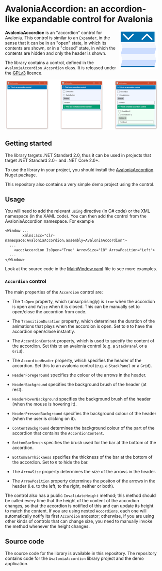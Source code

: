 # AvaloniaAccordion: an accordion-like expandable control for Avalonia

<img src="icon.svg" width="128" align="right">

**AvaloniaAccordion** is an "accordion" control for Avalonia. This control is similar to an `Expander`, in the sense that it can be in an "open" state, in which its contents are shown, or in a "closed" state, in which the contents are hidden and only the header is shown.

The library contains a control, defined in the `AvaloniaAccordion.Accordion` class. It is released under the [GPLv3](https://www.gnu.org/licenses/gpl-3.0.html) licence.

<img src="screenshot.png">

## Getting started

The library targets .NET Standard 2.0, thus it can be used in projects that target .NET Standard 2.0+ and .NET Core 2.0+.

To use the library in your project, you should install the [AvaloniaAccordion Nuget package](https://www.nuget.org/packages/AvaloniaAccordion/).

This repository also contains a very simple demo project using the control.

## Usage

You will need to add the relevant `using` directive (in C# code) or the XML namespace (in the XAML code). You can then add the control from the AvaloniaAccordion namespace. For example

```XAML
<Window ...
        xmlns:acc="clr-namespace:AvaloniaAccordion;assembly=AvaloniaAccordion">
  ...
    <acc:Accordion IsOpen="True" ArrowSize="18" ArrowPosition="Left">
  ...
</Window>
```

Look at the source code in the [MainWindow.xaml](https://github.com/arklumpus/AvaloniaAccordion/blob/main/TestAccordion/MainWindow.axaml) file to see more examples.

### `Accordion` control

The main properties of the `Accordion` control are:

* The `IsOpen` property, which (unsurprisingly) is `true` when the accordion is open and `false` when it is closed. This can be manually set to open/close the accordion from code.

* The `TransitionDuration` property, which determines the duration of the animations that plays when the accordion is open. Set to `0` to have the accordion open/close instantly.

* The `AccordionContent` property, which is used to specify the content of the accordion. Set this to an avalonia control (e.g. a `StackPanel` or a `Grid`).

* The `AccordionHeader` property, which specifies the header of the accordion. Set this to an avalonia control (e.g. a `StackPanel` or a `Grid`).

* `HeaderForegeround` specifies the colour of the arrows in the header.

* `HeaderBackground` specifies the background brush of the header (at rest).

* `HeaderHoverBackground` specifies the background brush of the header (when the mouse is hovering it).

* `HeaderPressedBackground` specifies the background colour of the header (when the user is clicking on it).

* `ContentBackground` determines the background colour of the part of the accordion that contains the `AccordionContent`.

* `BottomBarBrush` specifies the brush used for the bar at the bottom of the accordion.

* `BottomBarThickness` specifies the thickness of the bar at the bottom of the accordion. Set to `0` to hide the bar.

* The `ArrowSize` property determines the size of the arrows in the header.

* The `ArrowPosition` property determines the positon of the arrows in the header (i.e. to the left, to the right, neither or both).

The control also has a public `InvalidateHeight` method; this method should be called every time that the height of the content of the accordion changes, so that the accordion is notified of this and can update its height to match the content. If you are using nested `Accordion`s, each one will automatically notify its first `Accordion` ancestor; otherwise, if you are using other kinds of controls that can change size, you need to manually invoke the method whenever the height changes.

## Source code

The source code for the library is available in this repository. The repository contains code for the `AvaloniaAccordion` library project and the demo application.